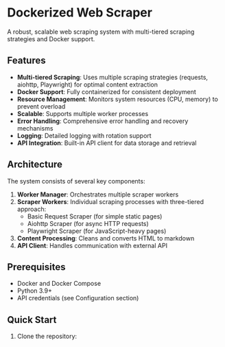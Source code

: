 # Dockerized Web Scraper

A robust, scalable web scraping system with multi-tiered scraping strategies and Docker support.

## Features

- **Multi-tiered Scraping**: Uses multiple scraping strategies (requests, aiohttp, Playwright) for optimal content extraction
- **Docker Support**: Fully containerized for consistent deployment
- **Resource Management**: Monitors system resources (CPU, memory) to prevent overload
- **Scalable**: Supports multiple worker processes
- **Error Handling**: Comprehensive error handling and recovery mechanisms
- **Logging**: Detailed logging with rotation support
- **API Integration**: Built-in API client for data storage and retrieval

## Architecture

The system consists of several key components:

1. **Worker Manager**: Orchestrates multiple scraper workers
2. **Scraper Workers**: Individual scraping processes with three-tiered approach:
   - Basic Request Scraper (for simple static pages)
   - Aiohttp Scraper (for async HTTP requests)
   - Playwright Scraper (for JavaScript-heavy pages)
3. **Content Processing**: Cleans and converts HTML to markdown
4. **API Client**: Handles communication with external API

## Prerequisites

- Docker and Docker Compose
- Python 3.9+
- API credentials (see Configuration section)

## Quick Start

1. Clone the repository: 